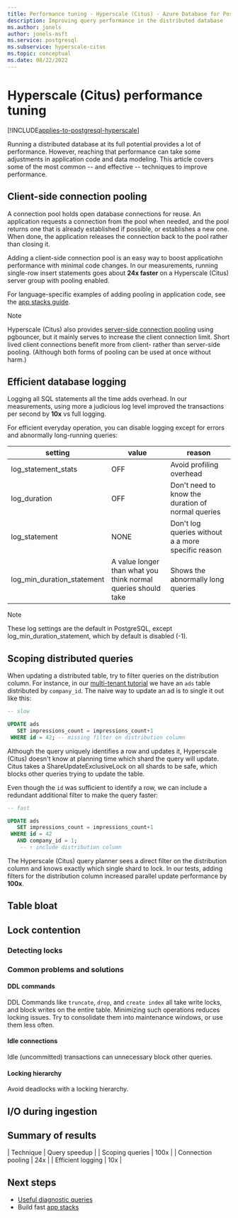 ```yaml
---
title: Performance tuning - Hyperscale (Citus) - Azure Database for PostgreSQL
description: Improving query performance in the distributed database
ms.author: jonels
author: jonels-msft
ms.service: postgresql
ms.subservice: hyperscale-citus
ms.topic: conceptual
ms.date: 08/22/2022
---
```


# Hyperscale (Citus) performance tuning

[!INCLUDE[applies-to-postgresql-hyperscale](../includes/applies-to-postgresql-hyperscale.md)]

Running a distributed database at its full potential provides a lot of
performance. However, reaching that performance can take some adjustments in
application code and data modeling. This article covers some of the most common
-- and effective -- techniques to improve performance.

## Client-side connection pooling

A connection pool holds open database connections for reuse. An application
requests a connection from the pool when needed, and the pool returns one that
is already established if possible, or establishes a new one. When done, the
application releases the connection back to the pool rather than closing it.

Adding a client-side connection pool is an easy way to boost applicatiohn
performance with minimal code changes. In our measurements, running single-row
insert statements goes about **24x faster** on a Hyperscale (Citus) server
group with pooling enabled.

For language-specific examples of adding pooling in application code, see the
[app stacks guide](quickstart-app-stacks-overview.md).

> [!NOTE]
>
> Hyperscale (Citus) also provides [server-side connection
> pooling](concepts-connection-pool.md) using pgbouncer, but it mainly serves
> to increase the client connection limit. Short lived client connections
> benefit more from client- rather than server-side pooling. (Although both
> forms of pooling can be used at once without harm.)

## Efficient database logging

Logging all SQL statements all the time adds overhead. In our measurements,
using more a judicious log level improved the transactions per second by
**10x** vs full logging.

For efficient everyday operation, you can disable logging except for errors and
abnormally long-running queries:

| setting | value | reason |
|---------|-------|--------|
| log_statement_stats | OFF | Avoid profiling overhead |
| log_duration | OFF | Don't need to know the duration of normal queries |
| log_statement | NONE | Don't log queries without a a more specific reason |
| log_min_duration_statement | A value longer than what you think normal queries should take | Shows the abnormally long queries |

> [!NOTE]
>
> These log settings are the default in PostgreSQL, except
> log_min_duration_statement, which by default is disabled (-1).

## Scoping distributed queries

When updating a distributed table, try to filter queries on the distribution
column. For instance, in our [multi-tenant
tutorial](tutorial-design-database-multi-tenant.md#use-psql-utility-to-create-a-schema)
we have an `ads` table distributed by `company_id`. The naive way to update an ad is
to single it out like this:

```sql
-- slow

UPDATE ads
   SET impressions_count = impressions_count+1
 WHERE id = 42; -- missing filter on distribution column
```

Although the query uniquely identifies a row and updates it, Hyperscale (Citus)
doesn't know at planning time which shard the query will update. Citus takes a
ShareUpdateExclusiveLock on all shards to be safe, which blocks other queries
trying to update the table.

Even though the `id` was sufficient to identify a row, we can include a redundant
additional filter to make the query faster:

```sql
-- fast

UPDATE ads
   SET impressions_count = impressions_count+1
 WHERE id = 42
   AND company_id = 1;
    -- ⇑ include distribution column
```

The Hyperscale (Citus) query planner sees a direct filter on the distribution
column and knows exactly which single shard to lock. In our tests, adding
filters for the distribution column increased parallel update performance by
**100x**.

## Table bloat

## Lock contention

### Detecting locks

### Common problems and solutions

#### DDL commands

DDL Commands like `truncate`, `drop`, and `create index` all take write locks,
and block writes on the entire table. Minimizing such operations reduces
locking issues. Try to consolidate them into maintenance windows, or use them
less often.

#### Idle connections

Idle (uncommitted) transactions can unnecessary block other queries.

#### Locking hierarchy

Avoid deadlocks with a locking hierarchy.

## I/O during ingestion

## Summary of results

| Technique | Query speedup |
| Scoping queries | 100x |
| Connection pooling | 24x |
| Efficient logging | 10x |

## Next steps

* [Useful diagnostic queries](howto-useful-diagnostic-queries.md)
* Build fast [app stacks](quickstart-app-stacks-overview.md)

